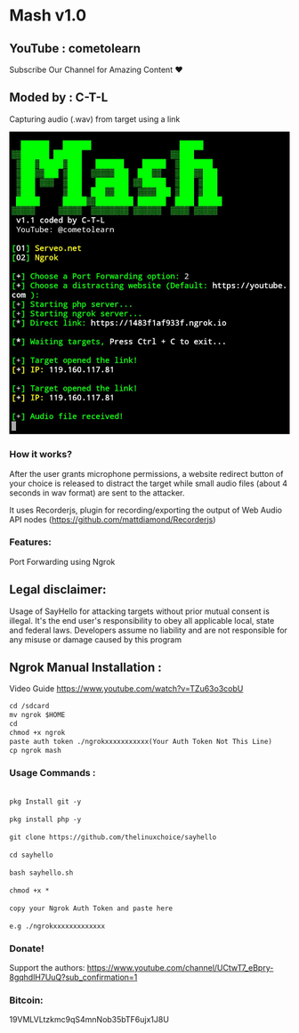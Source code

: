 # Mash v1.0

## YouTube : cometolearn

Subscribe Our Channel for Amazing Content ❤️


## Moded by : C-T-L

Capturing audio (.wav) from target using a link

![hello](https://github.com/c-t-l/mash/blob/master/js/mash.jpg)

### How it works?

After the user grants microphone permissions, a website redirect button of your choice is released to distract the target while small audio files (about 4 seconds in wav format) are sent to the attacker.

It uses Recorderjs, plugin for recording/exporting the output of Web Audio API nodes (https://github.com/mattdiamond/Recorderjs)

### Features:

Port Forwarding using Ngrok

## Legal disclaimer:

Usage of SayHello for attacking targets without prior mutual consent is illegal. It's the end user's responsibility to obey all applicable local, state and federal laws. Developers assume no liability and are not responsible for any misuse or damage caused by this program 

## Ngrok Manual Installation :

Video Guide https://www.youtube.com/watch?v=TZu63o3cobU

```
cd /sdcard
mv ngrok $HOME
cd
chmod +x ngrok
paste auth token ./ngrokxxxxxxxxxxx(Your Auth Token Not This Line)
cp ngrok mash

```



### Usage Commands :

```

pkg Install git -y

pkg install php -y

git clone https://github.com/thelinuxchoice/sayhello

cd sayhello

bash sayhello.sh

chmod +x *

copy your Ngrok Auth Token and paste here

e.g ./ngrokxxxxxxxxxxxxx

```

### Donate!

Support the authors: https://www.youtube.com/channel/UCtwT7_eBpry-8gqhdlH7UuQ?sub_confirmation=1

### Bitcoin:

19VMLVLtzkmc9qS4mnNob35bTF6ujx1J8U
